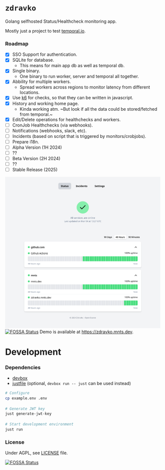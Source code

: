 # `zdravko`

Golang selfhosted Status/Healthcheck monitoring app.

Mostly just a project to test [temporal.io](https://temporal.io/).

### Roadmap
 - [x] SSO Support for authentication.
 - [x] SQLite for database.
    - This means for main app db as well as temporal db.
 - [x] Single binary.
    - One binary to run worker, server and temporal all together.
 - [x] Abbility for multiple workers.
    - Spread workers across regions to monitor latency from different locations.
 - [x] Use [k6](https://github.com/grafana/k6) for checks, so that they can be written in javascript.
 - [x] History and working home page.
    - Kinda working atm. ~But look if all the data could be stored/fetched from temporal.~
 - [x] Edit/Delete operations for healthchecks and workers.
 - [ ] CronJob Healthchecks (via webhooks).
 - [ ] Notifications (webhooks, slack, etc).
 - [ ] Incidents (based on script that is triggered by monitors/crobjobs).
 - [ ] Prepare i18n.
 - [ ] Alpha Version (1H 2024)
 - [ ] ??
 - [ ] Beta Version (2H 2024)
 - [ ] ??
 - [ ] Stable Release (2025)

![Screenshot](docs/screenshot.png)
[![FOSSA Status](https://app.fossa.com/api/projects/git%2Bgithub.com%2Fmentos1386%2Fzdravko.svg?type=shield)](https://app.fossa.com/projects/git%2Bgithub.com%2Fmentos1386%2Fzdravko?ref=badge_shield)
Demo is available at https://zdravko.mnts.dev.

# Development

### Dependencies
 * [devbox](https://www.jetpack.io/devbox)
 * [justfile](https://github.com/casey/just) (optional, `devbox run -- just` can be used instead)

```sh
# Configure
cp example.env .env

# Generate JWT key
just generate-jwt-key

# Start development environment
just run
```

### License
Under AGPL, see [LICENSE](LICENSE) file.


[![FOSSA Status](https://app.fossa.com/api/projects/git%2Bgithub.com%2Fmentos1386%2Fzdravko.svg?type=large)](https://app.fossa.com/projects/git%2Bgithub.com%2Fmentos1386%2Fzdravko?ref=badge_large)